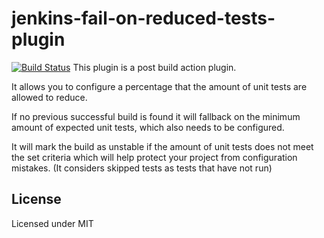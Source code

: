 # jenkins-fail-on-reduced-tests-plugin 
[![Build Status](https://travis-ci.org/nurk/jenkins-fail-on-reduced-tests-plugin.svg?branch=master)](https://travis-ci.org/nurk/jenkins-fail-on-reduced-tests-plugin)
This plugin is a post build action plugin.

It allows you to configure a percentage that the amount of unit tests are allowed to reduce.

If no previous successful build is found it will fallback on the minimum amount of expected unit tests, which also needs to be configured.

It will mark the build as unstable if the amount of unit tests does not meet the set criteria which will help protect your project from configuration mistakes.
(It considers skipped tests as tests that have not run)


## License

Licensed under MIT